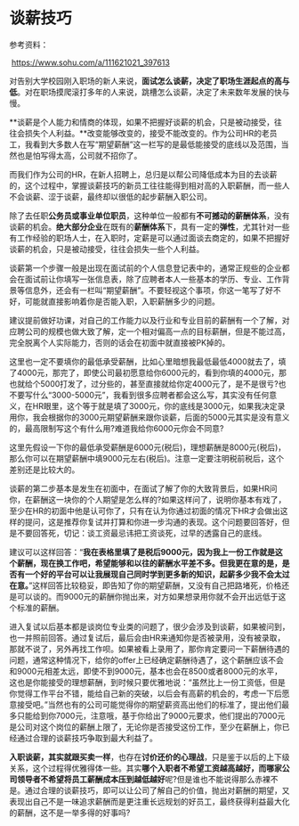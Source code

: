 # 谈薪技巧

参考资料：

​	 https://www.sohu.com/a/111621021_397613



​		对告别大学校园刚入职场的新人来说，**面试怎么谈薪，决定了职场生涯起点的高与低**。对在职场摸爬滚打多年的人来说，跳槽怎么谈薪，决定了未来数年发展的快与慢。

​		**谈薪是个人能力和情商的体现，如果不把握好谈薪的机会，只是被动接受，往往会损失个人利益。**改变能够改变的，接受不能改变的。作为公司HR的老员工，我看到大多数人在写“期望薪酬”这一栏写的是最低能接受的底线以及范围，当然也是怕写得太高，公司就不招你了。

​		而我们作为公司的HR，在新人招聘上，总归是以帮公司降低成本为目的去谈薪的，这个过程中，掌握谈薪技巧的新员工往往能得到相对高的入职薪酬，而一些人不会谈薪、涩于谈薪，最终却以很低的起步薪酬入职公司。

​		除了去任职**公务员或事业单位职员**，这种单位一般都有**不可撼动的薪酬体系**，没有谈薪的机会。**绝大部分企业**在既有的**薪酬体系**下，具有一定的**弹性**，尤其针对一些有工作经验的职场人士，在入职时，定薪是可以通过面谈去商定的，如果不把握好谈薪的机会，只是被动接受，往往会损失一些个人利益。

​		谈薪第一个步骤一般是出现在面试前的个人信息登记表中的，通常正规些的企业都会在面试前让你填写一张信息表，除了应聘者本人一些基本的学历、专业、工作背景等信息外，还会有一栏叫“期望薪酬”。不要轻视这个事项，你这一笔写了好不好，可能就直接影响着你是否能入职，入职薪酬多少的问题。

​		建议提前做好功课，对自己的工作能力以及行业和专业目前的薪酬有一个了解，对应聘公司的规模也做大致了解，定一个相对偏高一点的目标薪酬，但是不能过高，完全脱离个人实际能力，否则的话会在初面中就直接被PK掉的。

​		这里也一定不要填你的最低承受薪酬，比如心里暗想我最低最低4000就去了，填了4000元，那完了，即使公司最初愿意给你6000元的，看到你填的4000元，那也就给个5000打发了，过分些的，甚至直接就给你定4000元了，是不是很亏?也不要写什么“3000-5000元”，我看到很多应聘者都会这么写，其实没有任何意义，在HR眼里，这个等于就是填了3000元，你的底线是3000元，如果我决定录用你，我会根据你的3000元期望薪酬来跟你谈薪，后面的5000元其实是没有意义的，最高限制写这个有什么用?难道我给你6000元你会不同意?

​		这里先假设一下你的最低承受薪酬是6000元(税后)，理想薪酬是8000元(税后)，那么你可以在期望薪酬中填9000元左右(税后)。注意一定要注明税前税后，这个差别还是比较大的。

​		谈薪的第二步基本是发生在初面中，在面试了解了你的大致背景后，如果HR问你，在薪酬这一块你的个人期望是怎么样的?如果这样问了，说明你基本有戏了，至少在HR的初面中他是认可你了，只有在认为你通过初面的情况下HR才会做出这样的提问，这是推荐你复试并打算和你进一步沟通的表现。这个问题要回答好，但是不要回答死，切记：谈工资最忌讳把工资谈死，过早的透露自己的底线。

​		建议可以这样回答：“**我在表格里填了是税后9000元，因为我上一份工作就是这个薪酬，现在换工作吧，希望能够和以往的薪酬水平差不多。但我更在意的是，是否有一个好的平台可以让我展现自己同时学到更多新的知识，起薪多少我不会太过在意。**”这样回答比较稳妥，即告知了你的期望薪酬，又没有自己把路堵死，价格还是可以谈的。而9000元的薪酬你抛出来，对方如果想录用你就不会开出远低于这个标准的薪酬。

​		进入复试以后基本都是谈岗位专业类的问题了，很少会涉及到谈薪，如果被问到，也一并照前回答。通过复试后，最后会由HR来通知你是否被录用，没有被录取，那就不说了，另外再找工作呗。如果被看上录用了，那你肯定要问一下薪酬待遇的问题，通常这种情况下，给你的offer上已经确定薪酬待遇了，这个薪酬应该不会和9000元相差太远，即使不到9000元，基本也会在8500或者8000元的水平，这也是你能接受的理想薪酬，到时候只要优雅地说：“虽然比上一份工资低，但是你觉得工作平台不错，能给自己新的突破，以后会有高薪的机会的，考虑一下后愿意接受吧。”当然也有的公司可能觉得你的期望薪资高出他们的标准了，提出他们最多只能给到你7000元，注意哦，基于你给出了9000元要求，他们提出的7000元是公司对这个岗位的薪酬上限了，无论你是否接受这份工作，至少在薪酬上，你已经通过合理的谈薪技巧争取到最大利益了。

​		**入职谈薪，其实就跟买卖一样**，也存在**讨价还价的心理战**，只是鉴于以后的上下级关系，这个过程得优雅得体一些。其实**哪个入职者不希望工资越高越好，而哪家公司领导者不希望将员工薪酬成本压到越低越好**呢?但是谁也不能说得那么赤裸不是。通过合理的谈薪技巧，即可以让公司了解自己的价值，抛出对薪酬的期望，又表现出自己不是一味追求薪酬而是更注重长远规划的好员工，最终获得利益最大化的薪酬，这不是一举多得的好事吗?

